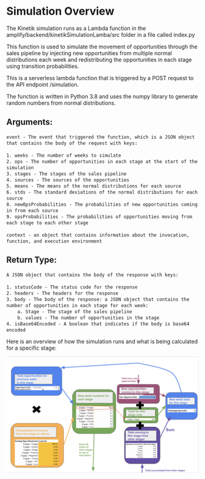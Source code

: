# Simulation Overview

The Kinetik simulation runs as a Lambda function in the amplify/backend/kinetikSimulationLamba/src folder in a file called index.py

This function is used to simulate the movement of opportunities through the sales pipeline by injecting new opportunities from multiple normal distributions each week and redistributing the opportunities in each stage using transition probabilities.

This is a serverless lambda function that is triggered by a POST request to the API endpoint /simulation.

The function is written in Python 3.8 and uses the numpy library to generate random numbers from normal distributions.

## Arguments: 
    
    event - The event that triggered the function, which is a JSON object that contains the body of the request with keys:

    1. weeks - The number of weeks to simulate
    2. ops - The number of opportunities in each stage at the start of the simulation
    3. stages - The stages of the sales pipeline
    4. sources - The sources of the opportunities
    5. means - The means of the normal distributions for each source
    6. stds - The standard deviations of the normal distributions for each source
    8. newOpsProbabilities - The probabilities of new opportunities coming in from each source
    9. opsProbabilities - The probabilities of opportunities moving from each stage to each other stage

    context - an object that contains information about the invocation, function, and execution environment

## Return Type: 

    A JSON object that contains the body of the response with keys:

    1. statusCode - The status code for the response
    2. headers - The headers for the response
    3. body - The body of the response: a JSON object that contains the number of opportunities in each stage for each week:
        a. Stage - The stage of the sales pipeline
        b. values - The number of opportunities in the stage
    4. isBase64Encoded - A boolean that indicates if the body is base64 encoded

Here is an overview of how the simulation runs and what is being calculated for a specific stage:

![Kinetik Flowchart](../src/Images/flowchart.png)
